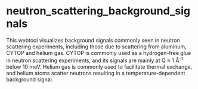 # neutron_scattering_background_signals
This webtool visualizes background signals commonly seen in neutron scattering experiments, including those due to scattering from aluminum, CYTOP and helium gas.
CYTOP is commonly used as a hydrogen-free glue in neutron scattering experiments, and its signals are mainly at Q &#8776; 1 &#8491;<sup>-1</sup> below 10 meV. Helium gas is commonly used to facilitate thermal exchange, and helium atoms scatter neutrons resulting in a temperature-dependent background signal.
